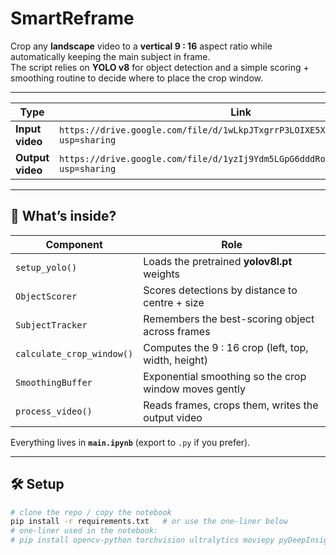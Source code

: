 # SmartReframe

Crop any **landscape** video to a **vertical 9 : 16** aspect ratio while automatically keeping the main subject in frame.  
The script relies on **YOLO v8** for object detection and a simple scoring + smoothing routine to decide where to place the crop window.

---

| Type             | Link                             | Notes           |
| ---------------- | -------------------------------- | --------------- |
| **Input video**  | `https://drive.google.com/file/d/1wLkpJTxgrrP3LOIXE5XI_rfs4KvJuexL/view?usp=sharing`  | Original 16 : 9 |
| **Output video** | `https://drive.google.com/file/d/1yzIj9Ydm5LGpG6dddRo128dYZDqQfl_F/view?usp=sharing` | Cropped 9 : 16  |

---

## 📑 What’s inside?

| Component | Role |
|-----------|------|
| `setup_yolo()`            | Loads the pretrained **yolov8l.pt** weights |
| `ObjectScorer`            | Scores detections by distance to centre + size |
| `SubjectTracker`          | Remembers the best-scoring object across frames |
| `calculate_crop_window()` | Computes the 9 : 16 crop (left, top, width, height) |
| `SmoothingBuffer`         | Exponential smoothing so the crop window moves gently |
| `process_video()`         | Reads frames, crops them, writes the output video |

Everything lives in **`main.ipynb`** (export to `.py` if you prefer).

---

## 🛠️ Setup

```bash
# clone the repo / copy the notebook
pip install -r requirements.txt   # or use the one-liner below
# one-liner used in the notebook:
# pip install opencv-python torchvision ultralytics moviepy pyDeepInsight

